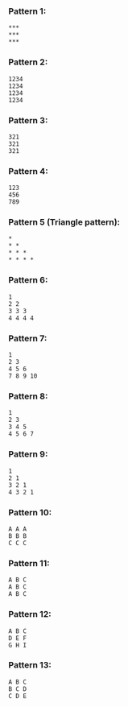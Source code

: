 ### Pattern 1:
`***`   
`***`  
`***`

### Pattern 2:
`1234`  
`1234`  
`1234`  
`1234`

### Pattern 3:
`321`  
`321`  
`321`

### Pattern 4:
`123`  
`456`  
`789`

### Pattern 5 (Triangle pattern):
`*`  
`* *`  
`* * *`  
`* * * *`

### Pattern 6:
`1`  
`2 2`  
`3 3 3`  
`4 4 4 4`

### Pattern 7:
`1`  
`2 3`  
`4 5 6`  
`7 8 9 10`  

### Pattern 8:
`1`  
`2 3`  
`3 4 5`  
`4 5 6 7`

### Pattern 9:
`1`  
`2 1`  
`3 2 1`  
`4 3 2 1`  

### Pattern 10:
`A A A`  
`B B B`  
`C C C`

### Pattern 11:
`A B C`  
`A B C`  
`A B C`

### Pattern 12:
`A B C`  
`D E F`  
`G H I`

### Pattern 13:
`A B C`  
`B C D`  
`C D E`